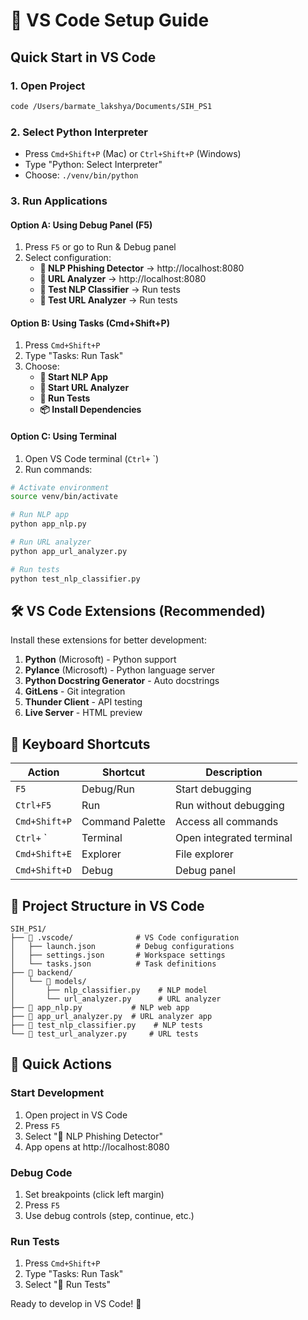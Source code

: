 # 🚀 VS Code Setup Guide

## Quick Start in VS Code

### 1. Open Project
```bash
code /Users/barmate_lakshya/Documents/SIH_PS1
```

### 2. Select Python Interpreter
- Press `Cmd+Shift+P` (Mac) or `Ctrl+Shift+P` (Windows)
- Type "Python: Select Interpreter"
- Choose: `./venv/bin/python`

### 3. Run Applications

#### Option A: Using Debug Panel (F5)
1. Press `F5` or go to Run & Debug panel
2. Select configuration:
   - **🤖 NLP Phishing Detector** → http://localhost:8080
   - **🔗 URL Analyzer** → http://localhost:8080
   - **🧪 Test NLP Classifier** → Run tests
   - **🧪 Test URL Analyzer** → Run tests

#### Option B: Using Tasks (Cmd+Shift+P)
1. Press `Cmd+Shift+P`
2. Type "Tasks: Run Task"
3. Choose:
   - **🚀 Start NLP App**
   - **🔗 Start URL Analyzer**
   - **🧪 Run Tests**
   - **📦 Install Dependencies**

#### Option C: Using Terminal
1. Open VS Code terminal (`Ctrl+` `)
2. Run commands:
```bash
# Activate environment
source venv/bin/activate

# Run NLP app
python app_nlp.py

# Run URL analyzer
python app_url_analyzer.py

# Run tests
python test_nlp_classifier.py
```

## 🛠️ VS Code Extensions (Recommended)

Install these extensions for better development:

1. **Python** (Microsoft) - Python support
2. **Pylance** (Microsoft) - Python language server
3. **Python Docstring Generator** - Auto docstrings
4. **GitLens** - Git integration
5. **Thunder Client** - API testing
6. **Live Server** - HTML preview

## 🔧 Keyboard Shortcuts

| Action | Shortcut | Description |
|--------|----------|-------------|
| `F5` | Debug/Run | Start debugging |
| `Ctrl+F5` | Run | Run without debugging |
| `Cmd+Shift+P` | Command Palette | Access all commands |
| `Ctrl+` ` | Terminal | Open integrated terminal |
| `Cmd+Shift+E` | Explorer | File explorer |
| `Cmd+Shift+D` | Debug | Debug panel |

## 📁 Project Structure in VS Code

```
SIH_PS1/
├── 📂 .vscode/              # VS Code configuration
│   ├── launch.json         # Debug configurations
│   ├── settings.json       # Workspace settings
│   └── tasks.json          # Task definitions
├── 📂 backend/
│   └── 📂 models/
│       ├── nlp_classifier.py    # NLP model
│       └── url_analyzer.py      # URL analyzer
├── 📄 app_nlp.py           # NLP web app
├── 📄 app_url_analyzer.py  # URL analyzer app
├── 📄 test_nlp_classifier.py    # NLP tests
└── 📄 test_url_analyzer.py     # URL tests
```

## 🎯 Quick Actions

### Start Development
1. Open project in VS Code
2. Press `F5`
3. Select "🤖 NLP Phishing Detector"
4. App opens at http://localhost:8080

### Debug Code
1. Set breakpoints (click left margin)
2. Press `F5`
3. Use debug controls (step, continue, etc.)

### Run Tests
1. Press `Cmd+Shift+P`
2. Type "Tasks: Run Task"
3. Select "🧪 Run Tests"

Ready to develop in VS Code! 🎉
